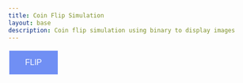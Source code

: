 ```yaml
---
title: Coin Flip Simulation
layout: base
description: Coin flip simulation using binary to display images
---
```



<html>
<head>
<title>Coin Flip</title>
</head>

<style>
button {
  background-color: #708ff4; /* blue */
  border: none;
  color: white;
  padding: 15px 32px;
  text-align: center;
  text-decoration: none;
  display: inline-block;
  font-size: 16px;
  margin: 5px 2px;
  cursor: pointer;
}

.imageFeatures {
    width: 10;
    height: 10;
    text-align: center;
}
</style>

<body>
<button id = 'flipButton'>FLIP</button>


<script>
var button = document.getElementById('flipButton');

button.onclick = function() {
    flip()
}

function displayImage(src) {
 var img = document.createElement("img");
 img.src = src;
 img.classList.add("imageFeatures");
 document.body.appendChild(img);
}


var randomNum = Math.random(0,1)
function flip() {
    if(randomNum == 1) {
        displayImage('{{site.baseurl}}/images/HeadsOn2.png')
    } else-if(randomNum == 0) {
        displayImage('{{site.baseurl}}/images/TailsOn2.png')
}
}
</script>
</body>
</html>









